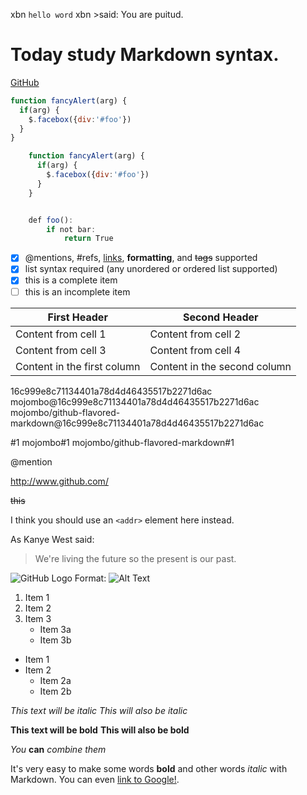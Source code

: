 xbn `hello word`
xbn >said: You are puitud.

# Today study Markdown syntax.

[GitHub](http://github.com)

```javascript
function fancyAlert(arg) {
  if(arg) {
    $.facebox({div:'#foo'})
  }
}

    function fancyAlert(arg) {
      if(arg) {
        $.facebox({div:'#foo'})
      }
    }


    def foo():
        if not bar:
            return True

```
- [x] @mentions, #refs, [links](), **formatting**, and <del>tags</del> supported
- [x] list syntax required (any unordered or ordered list supported)
- [x] this is a complete item
- [ ] this is an incomplete item

First Header | Second Header
------------ | -------------
Content from cell 1 | Content from cell 2
Content from cell 3 | Content from cell 4
Content in the first column | Content in the second column

16c999e8c71134401a78d4d46435517b2271d6ac
mojombo@16c999e8c71134401a78d4d46435517b2271d6ac
mojombo/github-flavored-markdown@16c999e8c71134401a78d4d46435517b2271d6ac

#1
mojombo#1
mojombo/github-flavored-markdown#1

@mention

http://www.github.com/

~~this~~

I think you should use an
`<addr>` element here instead.


As Kanye West said:

> We're living the future so
> the present is our past.

![GitHub Logo](/images/logo.png)
Format: ![Alt Text](url)

1. Item 1
2. Item 2
3. Item 3
   * Item 3a
   * Item 3b

* Item 1
* Item 2
  * Item 2a
  * Item 2b



*This text will be italic*
_This will also be italic_

**This text will be bold**
__This will also be bold__

*You* **can** *combine them*

It's very easy to make some words **bold** and other words *italic* with Markdown. You can even [link to Google!](http://google.com).
